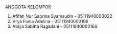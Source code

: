 ANGGOTA KELOMPOK

1. Afifah Nur Sabrina Syamsudin - 05111940000022
2. Vrya Fania Adelina - 05111940000109
3. Abiya Sabitta Ragadani - 05111940000166

